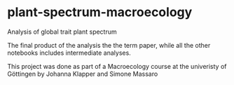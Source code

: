 # plant-spectrum-macroecology
Analysis of global trait plant spectrum

The final product of the analysis the the term paper, while all the other notebooks includes intermediate analyses.

This project was done as part of a Macroecology course at the univeristy of Göttingen by Johanna Klapper and Simone Massaro
